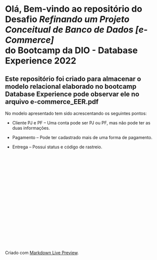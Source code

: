 # Olá, Bem-vindo ao repositório do Desafio _Refinando um Projeto Conceitual de Banco de Dados [e-Commerce]_ <br> do Bootcamp da DIO - Database Experience 2022

## Este repositório foi criado para almacenar o modelo relacional elaborado no bootcamp Database Experience pode observar ele no arquivo e-commerce_EER.pdf

No modelo apresentado tem sido acrescentando os seguintes pontos:

* Cliente PJ e PF – Uma conta pode ser PJ ou PF, mas não pode ter as duas informações.

* Pagamento – Pode ter cadastrado mais de uma forma de pagamento.

* Entrega – Possui status e código de rastreio.

# <br><br><br><br><br><br><br><br>

Criado com [Markdown Live Preview](https://markdownlivepreview.com/).
